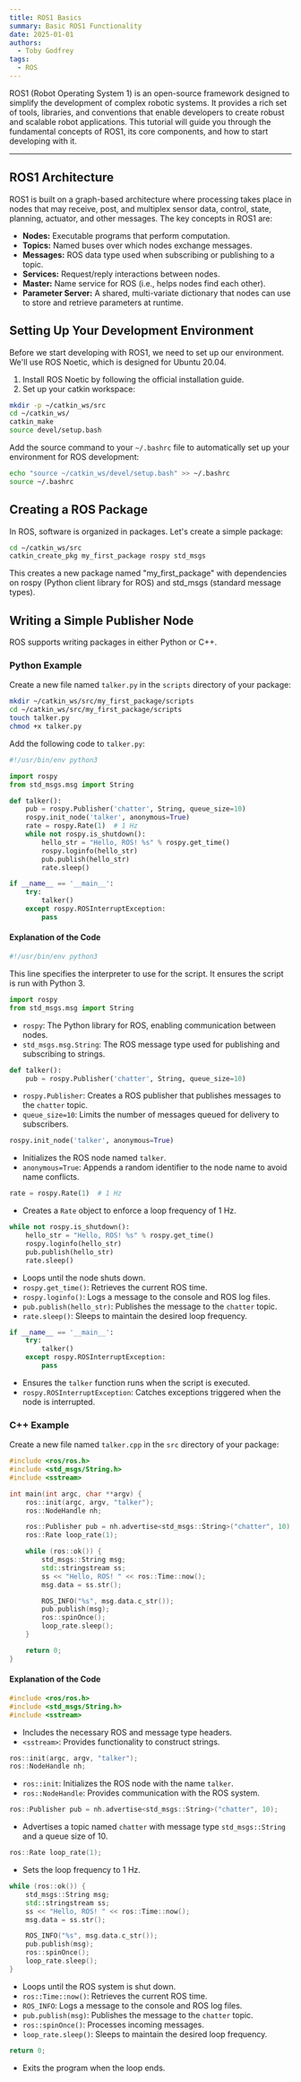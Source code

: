 ```yaml
---
title: ROS1 Basics
summary: Basic ROS1 Functionality
date: 2025-01-01
authors:
  - Toby Godfrey
tags:
  - ROS
---
```


ROS1 (Robot Operating System 1) is an open-source framework designed to simplify the development of complex robotic systems. It provides a rich set of tools, libraries, and conventions that enable developers to create robust and scalable robot applications. This tutorial will guide you through the fundamental concepts of ROS1, its core components, and how to start developing with it.

---

## ROS1 Architecture

ROS1 is built on a graph-based architecture where processing takes place in nodes that may receive, post, and multiplex sensor data, control, state, planning, actuator, and other messages. The key concepts in ROS1 are:

- **Nodes:** Executable programs that perform computation.
- **Topics:** Named buses over which nodes exchange messages.
- **Messages:** ROS data type used when subscribing or publishing to a topic.
- **Services:** Request/reply interactions between nodes.
- **Master:** Name service for ROS (i.e., helps nodes find each other).
- **Parameter Server:** A shared, multi-variate dictionary that nodes can use to store and retrieve parameters at runtime.

## Setting Up Your Development Environment

Before we start developing with ROS1, we need to set up our environment. We'll use ROS Noetic, which is designed for Ubuntu 20.04.

1. Install ROS Noetic by following the official installation guide.
2. Set up your catkin workspace:

```bash
mkdir -p ~/catkin_ws/src
cd ~/catkin_ws/
catkin_make
source devel/setup.bash
```

Add the source command to your `~/.bashrc` file to automatically set up your environment for ROS development:

```bash
echo "source ~/catkin_ws/devel/setup.bash" >> ~/.bashrc
source ~/.bashrc
```

## Creating a ROS Package

In ROS, software is organized in packages. Let's create a simple package:

```bash
cd ~/catkin_ws/src
catkin_create_pkg my_first_package rospy std_msgs
```

This creates a new package named "my_first_package" with dependencies on rospy (Python client library for ROS) and std_msgs (standard message types).

## Writing a Simple Publisher Node

ROS supports writing packages in either Python or C++.

### Python Example

Create a new file named `talker.py` in the `scripts` directory of your package:

```bash
mkdir ~/catkin_ws/src/my_first_package/scripts
cd ~/catkin_ws/src/my_first_package/scripts
touch talker.py
chmod +x talker.py
```

Add the following code to `talker.py`:

```python
#!/usr/bin/env python3

import rospy
from std_msgs.msg import String

def talker():
    pub = rospy.Publisher('chatter', String, queue_size=10)
    rospy.init_node('talker', anonymous=True)
    rate = rospy.Rate(1)  # 1 Hz
    while not rospy.is_shutdown():
        hello_str = "Hello, ROS! %s" % rospy.get_time()
        rospy.loginfo(hello_str)
        pub.publish(hello_str)
        rate.sleep()

if __name__ == '__main__':
    try:
        talker()
    except rospy.ROSInterruptException:
        pass
```

#### Explanation of the Code

```python
#!/usr/bin/env python3
```

This line specifies the interpreter to use for the script. It ensures the script is run with Python 3.

```python
import rospy
from std_msgs.msg import String
```

- `rospy`: The Python library for ROS, enabling communication between nodes.
- `std_msgs.msg.String`: The ROS message type used for publishing and subscribing to strings.

```python
def talker():
    pub = rospy.Publisher('chatter', String, queue_size=10)
```

- `rospy.Publisher`: Creates a ROS publisher that publishes messages to the `chatter` topic.
- `queue_size=10`: Limits the number of messages queued for delivery to subscribers.

```python
rospy.init_node('talker', anonymous=True)
```

- Initializes the ROS node named `talker`.
- `anonymous=True`: Appends a random identifier to the node name to avoid name conflicts.

```python
rate = rospy.Rate(1)  # 1 Hz
```

- Creates a `Rate` object to enforce a loop frequency of 1 Hz.

```python
while not rospy.is_shutdown():
    hello_str = "Hello, ROS! %s" % rospy.get_time()
    rospy.loginfo(hello_str)
    pub.publish(hello_str)
    rate.sleep()
```

- Loops until the node shuts down.
- `rospy.get_time()`: Retrieves the current ROS time.
- `rospy.loginfo()`: Logs a message to the console and ROS log files.
- `pub.publish(hello_str)`: Publishes the message to the `chatter` topic.
- `rate.sleep()`: Sleeps to maintain the desired loop frequency.

```python
if __name__ == '__main__':
    try:
        talker()
    except rospy.ROSInterruptException:
        pass
```

- Ensures the `talker` function runs when the script is executed.
- `rospy.ROSInterruptException`: Catches exceptions triggered when the node is interrupted.

### C++ Example

Create a new file named `talker.cpp` in the `src` directory of your package:

```cpp
#include <ros/ros.h>
#include <std_msgs/String.h>
#include <sstream>

int main(int argc, char **argv) {
    ros::init(argc, argv, "talker");
    ros::NodeHandle nh;

    ros::Publisher pub = nh.advertise<std_msgs::String>("chatter", 10);
    ros::Rate loop_rate(1);

    while (ros::ok()) {
        std_msgs::String msg;
        std::stringstream ss;
        ss << "Hello, ROS! " << ros::Time::now();
        msg.data = ss.str();

        ROS_INFO("%s", msg.data.c_str());
        pub.publish(msg);
        ros::spinOnce();
        loop_rate.sleep();
    }

    return 0;
}
```

#### Explanation of the Code

```cpp
#include <ros/ros.h>
#include <std_msgs/String.h>
#include <sstream>
```

- Includes the necessary ROS and message type headers.
- `<sstream>`: Provides functionality to construct strings.

```cpp
ros::init(argc, argv, "talker");
ros::NodeHandle nh;
```

- `ros::init`: Initializes the ROS node with the name `talker`.
- `ros::NodeHandle`: Provides communication with the ROS system.

```cpp
ros::Publisher pub = nh.advertise<std_msgs::String>("chatter", 10);
```

- Advertises a topic named `chatter` with message type `std_msgs::String` and a queue size of 10.

```cpp
ros::Rate loop_rate(1);
```

- Sets the loop frequency to 1 Hz.

```cpp
while (ros::ok()) {
    std_msgs::String msg;
    std::stringstream ss;
    ss << "Hello, ROS! " << ros::Time::now();
    msg.data = ss.str();

    ROS_INFO("%s", msg.data.c_str());
    pub.publish(msg);
    ros::spinOnce();
    loop_rate.sleep();
}
```

- Loops until the ROS system is shut down.
- `ros::Time::now()`: Retrieves the current ROS time.
- `ROS_INFO`: Logs a message to the console and ROS log files.
- `pub.publish(msg)`: Publishes the message to the `chatter` topic.
- `ros::spinOnce()`: Processes incoming messages.
- `loop_rate.sleep()`: Sleeps to maintain the desired loop frequency.

```cpp
return 0;
```

- Exits the program when the loop ends.

